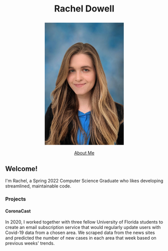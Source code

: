 <h1><p align="center">Rachel Dowell</p><p align="center"></h1>

<p align="center">
<img src="./assets/images/DowellHeadshot.jpg" width="252" height="391.25" />
</p>

<p align="center"><a href="https://racheldowell.github.io/about">About Me</a></p>



<h2>Welcome!</h2> 
  
I'm Rachel, a Spring 2022 Computer Science Graduate who likes developing streamlined, maintainable code.

### Projects
#### CoronaCast
In 2020, I worked together with three fellow University of Florida students to create an email subscription service that would regularly update users with Covid-19 data from a chosen area. We scraped data from the news sites and predicted the number of new cases in each area that week based on previous weeks' trends.





